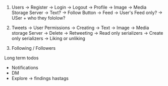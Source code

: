 1. Users 
    -> Register
    -> Login
    -> Logout
    -> Profile
         -> Image -> Media Storage Server
         -> Text?
         -> Follow Button
    -> Feed
         -> User's Feed only?
         -> USer + who they fololow?

2. Tweets
   -> User Permissions 
          -> Creating
                    -> Text
                    -> Image -> Media storage Server
               -> Delete
               -> Retweeting
                      -> Read only serializers
                      -> Create only serializers
               -> Liking or unliking

3. Following / Followers

Long term todos
- Notifications
- DM
- Explore -> findings hastags



           
             